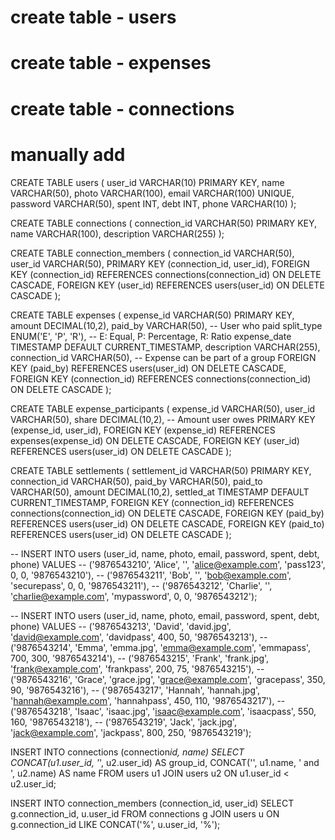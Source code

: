 # create table - users

# create table - expenses

# create table - connections

# manually add

CREATE TABLE users (
user_id VARCHAR(10) PRIMARY KEY,
name VARCHAR(50),
photo VARCHAR(100),
email VARCHAR(100) UNIQUE,
password VARCHAR(50),
spent INT,
debt INT,
phone VARCHAR(10)
);

CREATE TABLE connections (
connection_id VARCHAR(50) PRIMARY KEY,
name VARCHAR(100),
description VARCHAR(255)
);

CREATE TABLE connection_members (
connection_id VARCHAR(50),
user_id VARCHAR(50),
PRIMARY KEY (connection_id, user_id),
FOREIGN KEY (connection_id) REFERENCES connections(connection_id) ON DELETE CASCADE,
FOREIGN KEY (user_id) REFERENCES users(user_id) ON DELETE CASCADE
);

CREATE TABLE expenses (
expense_id VARCHAR(50) PRIMARY KEY,
amount DECIMAL(10,2),
paid_by VARCHAR(50), -- User who paid
split_type ENUM('E', 'P', 'R'), -- E: Equal, P: Percentage, R: Ratio
expense_date TIMESTAMP DEFAULT CURRENT_TIMESTAMP,
description VARCHAR(255),
connection_id VARCHAR(50), -- Expense can be part of a group
FOREIGN KEY (paid_by) REFERENCES users(user_id) ON DELETE CASCADE,
FOREIGN KEY (connection_id) REFERENCES connections(connection_id) ON DELETE CASCADE
);

CREATE TABLE expense_participants (
expense_id VARCHAR(50),
user_id VARCHAR(50),
share DECIMAL(10,2), -- Amount user owes
PRIMARY KEY (expense_id, user_id),
FOREIGN KEY (expense_id) REFERENCES expenses(expense_id) ON DELETE CASCADE,
FOREIGN KEY (user_id) REFERENCES users(user_id) ON DELETE CASCADE
);

CREATE TABLE settlements (
settlement_id VARCHAR(50) PRIMARY KEY,
connection_id VARCHAR(50),
paid_by VARCHAR(50),
paid_to VARCHAR(50),
amount DECIMAL(10,2),
settled_at TIMESTAMP DEFAULT CURRENT_TIMESTAMP,
FOREIGN KEY (connection_id) REFERENCES connections(connection_id) ON DELETE CASCADE,
FOREIGN KEY (paid_by) REFERENCES users(user_id) ON DELETE CASCADE,
FOREIGN KEY (paid_to) REFERENCES users(user_id) ON DELETE CASCADE
);

-- INSERT INTO users (user_id, name, photo, email, password, spent, debt, phone) VALUES
-- ('9876543210', 'Alice', '', 'alice@example.com', 'pass123', 0, 0, '9876543210'),
-- ('9876543211', 'Bob', '', 'bob@example.com', 'securepass', 0, 0, '9876543211'),
-- ('9876543212', 'Charlie', '', 'charlie@example.com', 'mypassword', 0, 0, '9876543212');

-- INSERT INTO users (user_id, name, photo, email, password, spent, debt, phone) VALUES
-- ('9876543213', 'David', 'david.jpg', 'david@example.com', 'davidpass', 400, 50, '9876543213'),
-- ('9876543214', 'Emma', 'emma.jpg', 'emma@example.com', 'emmapass', 700, 300, '9876543214'),
-- ('9876543215', 'Frank', 'frank.jpg', 'frank@example.com', 'frankpass', 200, 75, '9876543215'),
-- ('9876543216', 'Grace', 'grace.jpg', 'grace@example.com', 'gracepass', 350, 90, '9876543216'),
-- ('9876543217', 'Hannah', 'hannah.jpg', 'hannah@example.com', 'hannahpass', 450, 110, '9876543217'),
-- ('9876543218', 'Isaac', 'isaac.jpg', 'isaac@example.com', 'isaacpass', 550, 160, '9876543218'),
-- ('9876543219', 'Jack', 'jack.jpg', 'jack@example.com', 'jackpass', 800, 250, '9876543219');

INSERT INTO connections (connection*id, name)
SELECT CONCAT(u1.user_id, '*', u2.user_id) AS group_id,
CONCAT('', u1.name, ' and ', u2.name) AS name
FROM users u1
JOIN users u2 ON u1.user_id < u2.user_id;

INSERT INTO connection_members (connection_id, user_id)
SELECT g.connection_id, u.user_id
FROM connections g
JOIN users u ON g.connection_id LIKE CONCAT('%', u.user_id, '%');
